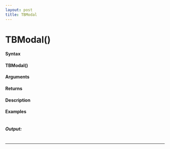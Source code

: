```yaml
---
layout: post
title: TBModal
---
```


# TBModal()


#### Syntax

#### TBModal()

#### Arguments

#### Returns

#### Description

#### Examples

```

```

##### Output:

```

```

---